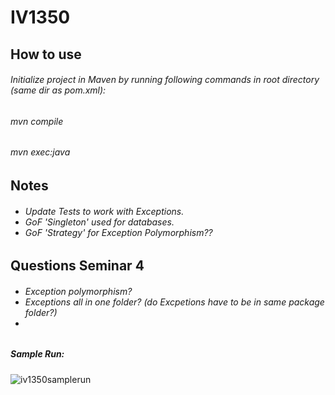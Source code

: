# IV1350
<h2>How to use</h2>
<h6>Initialize project in Maven by running following commands in root directory (same dir as pom.xml): </h6>
<h6> mvn compile </h6>
<h6> mvn exec:java </h6>
<h2>Notes</h2>
<h6>
  <ul>
    <li>Update Tests to work with Exceptions.</li>
    <li>GoF 'Singleton' used for databases.</li>
    <li>GoF 'Strategy' for Exception Polymorphism??</li>
  </ul>
</h6>
<!--
<h6>
  <ul>
    <li> Seminar 3 = build normal process + tests -> Seminar 4 build fail process. <li>
    <li>Display -> Printer + View</li>
    <li> Tests </li>
    <li> Discounts + correct process </li>
    <li>rename SalesHandler to PoS? </li>
    <li>View.updateItemQuantity() same as getItem()</li>
    <li>Discount Handling NOT REQUIRED for SEM3</li>
  </ul>
</h6>
-->
<h2>Questions Seminar 4</h2>
<h6>
  <ul>
    <li>Exception polymorphism?</li>
    <li>Exceptions all in one folder? (do Excpetions have to be in same package folder?)<li>
  </ul>
</h6>
<!-- <h3>Appropriate response regarding task2 feedback:</h3>
<ul>
  <li>1. DTO must be read only. SaleDTO has reference to the same itemList created by Sale. This violates MVC, since it means the controller can update itemList without going through the Sale Class.</li>
  <h6>
     <li>Solved by placing a lock on itemlist (so that controller cannot use it).</li>
  </h6>
  <li>2. Controller is doing views job by preparing string that is printed by the view. This violates MVC.</li>
  <h6>
    <li>Solved by introducing ItemPackageDTO that contains ItemDTO, quantity, runningTotalCost, runningTotalVAT which contains all information that View Layer needs to print correct statements. </li>
  </h6>
</ul>
-->
<!-- 
<h3>Further Questions:</h3>
-->
<!--
<ul>
  <li></li>
</ul>
-->

<h5>Sample Run:</h5>

![iv1350samplerun](https://github.com/leolangberg/IV1350/assets/152855963/1e1a8c77-fca9-4ad5-b698-d5712a9ee3e6)

